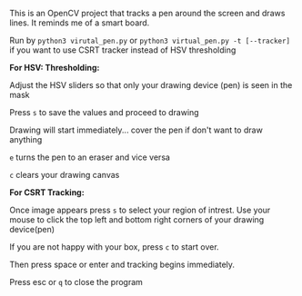 This is an OpenCV project that tracks a pen around the screen and draws lines. It reminds me of a smart board.

Run by `python3 virutal_pen.py` or `python3 virtual_pen.py -t [--tracker]` if you want to use CSRT tracker instead of HSV thresholding

**For HSV: Thresholding:**

Adjust the HSV sliders so that only your drawing device (pen) is seen in the mask

Press `s` to save the values and proceed to drawing

Drawing will start immediately... cover the pen if don't want to draw anything

`e` turns the pen to an eraser and vice versa

`c` clears your drawing canvas


**For CSRT Tracking:**

Once image appears press `s` to select your region of intrest. Use your mouse to click the top left and bottom right corners of your drawing device(pen)

If you are not happy with your box, press `c` to start over.

Then press space or enter and tracking begins immediately.

Press esc or `q` to close the program
